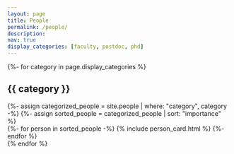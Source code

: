 ```yaml
---
layout: page
title: People
permalink: /people/
description: 
nav: true
display_categories: [faculty, postdoc, phd]
---
```


<!-- pages/people.md -->
<div class="projects">
<!-- Display categorized people -->
{%- for category in page.display_categories %}
<h2 class="category">{{ category }}</h2>
{%- assign categorized_people = site.people | where: "category", category -%}
{%- assign sorted_people = categorized_people | sort: "importance" %}
<!-- Generate cards for each person -->
<div class="grid">
  {%- for person in sorted_people -%}
    {% include person_card.html %}
  {%- endfor %}
</div>
{% endfor %}
</div>
